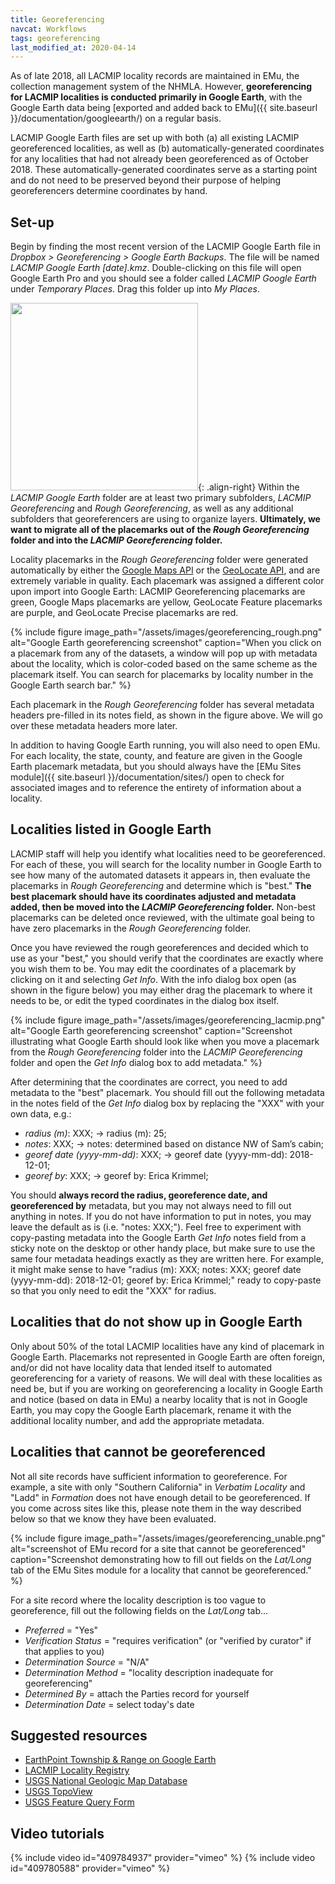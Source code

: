 ```yaml
---
title: Georeferencing
navcat: Workflows
tags: georeferencing
last_modified_at: 2020-04-14
---
```

As of late 2018, all LACMIP locality records are maintained in EMu, the collection management system of the NHMLA. However, **georeferencing for LACMIP localities is conducted primarily in Google Earth**, with the Google Earth data being [exported and added back to EMu]({{ site.baseurl }}/documentation/googleearth/) on a regular basis.

LACMIP Google Earth files are set up with both (a) all existing LACMIP georeferenced localities, as well as (b) automatically-generated coordinates for any localities that had not already been georeferenced as of October 2018. These automatically-generated coordinates serve as a starting point and do not need to be preserved beyond their purpose of helping georeferencers determine coordinates by hand.

## Set-up

Begin by finding the most recent version of the LACMIP Google Earth file in *Dropbox > Georeferencing > Google Earth Backups*. The file will be named *LACMIP Google Earth [date].kmz*. Double-clicking on this file will open Google Earth Pro and you should see a folder called *LACMIP Google Earth* under *Temporary Places*. Drag this folder up into *My Places*.

<img src="{{ site.baseurl }}/assets/images/georeferencing_myplaces.png" alt="" width="300"/>{: .align-right}
Within the *LACMIP Google Earth* folder are at least two primary subfolders, *LACMIP Georeferencing* and *Rough Georeferencing*, as well as any additional subfolders that georeferencers are using to organize layers. **Ultimately, we want to migrate all of the placemarks out of the *Rough Georeferencing* folder and into the *LACMIP Georeferencing* folder.**

Locality placemarks in the *Rough Georeferencing* folder were generated automatically by either the [Google Maps API](https://developers.google.com/maps/documentation/geocoding/start) or the [GeoLocate API](http://www.geo-locate.org/), and are extremely variable in quality. Each placemark was assigned a different color upon import into Google Earth: LACMIP Georeferencing placemarks are green, Google Maps placemarks are yellow, GeoLocate Feature placemarks are purple, and GeoLocate Precise placemarks are red.

{% include figure image_path="/assets/images/georeferencing_rough.png" alt="Google Earth georeferencing screenshot" caption="When you click on a placemark from any of the datasets, a window will pop up with metadata about the locality, which is color-coded based on the same scheme as the placemark itself. You can search for placemarks by locality number in the Google Earth search bar." %}

Each placemark in the *Rough Georeferencing* folder has several metadata headers pre-filled in its notes field, as shown in the figure above. We will go over these metadata headers more later.

In addition to having Google Earth running, you will also need to open EMu. For each locality, the state, county, and feature are given in the Google Earth placemark metadata, but you should always have the [EMu Sites module]({{ site.baseurl }}/documentation/sites/) open to check for associated images and to reference the entirety of information about a locality.

## Localities listed in Google Earth

LACMIP staff will help you identify what localities need to be georeferenced. For each of these, you will search for the locality number in Google Earth to see how many of the automated datasets it appears in, then evaluate the placemarks in *Rough Georeferencing* and determine which is "best." **The best placemark should have its coordinates adjusted and metadata added, then be moved into the *LACMIP Georeferencing* folder.** Non-best placemarks can be deleted once reviewed, with the ultimate goal being to have zero placemarks in the *Rough Georeferencing* folder.

Once you have reviewed the rough georeferences and decided which to use as your "best," you should verify that the coordinates are exactly where you wish them to be. You may edit the coordinates of a placemark by clicking on it and selecting *Get Info*. With the info dialog box open (as shown in the figure below) you may either drag the placemark to where it needs to be, or edit the typed coordinates in the dialog box itself.

{% include figure image_path="/assets/images/georeferencing_lacmip.png" alt="Google Earth georeferencing screenshot" caption="Screenshot illustrating what Google Earth should look like when you move a placemark from the *Rough Georeferencing* folder into the *LACMIP Georeferencing* folder and open the *Get Info* dialog box to add metadata." %}

After determining that the coordinates are correct, you need to add metadata to the "best" placemark. You should fill out the following metadata in the notes field of the *Get Info* dialog box by replacing the "XXX" with your own data, e.g.:
- *radius (m)*: XXX; → radius (m): 25;
- *notes*: XXX; → notes: determined based on distance NW of Sam’s cabin;
- *georef date (yyyy-mm-dd)*: XXX; → georef date (yyyy-mm-dd): 2018-12-01;
- *georef by*: XXX; → georef by: Erica Krimmel;

You should **always record the radius, georeference date, and georeferenced by** metadata, but you may not always need to fill out anything in notes. If you do not have information to put in notes, you may leave the default as is (i.e. "notes: XXX;"). Feel free to experiment with copy-pasting metadata into the Google Earth *Get Info* notes field from a sticky note on the desktop or other handy place, but make sure to use the same four metadata headings exactly as they are written here. For example, it might make sense to have "radius (m): XXX; notes: XXX; georef date (yyyy-mm-dd): 2018-12-01; georef by: Erica Krimmel;" ready to copy-paste so that you only need to edit the "XXX" for radius.

## Localities that do not show up in Google Earth

Only about 50% of the total LACMIP localities have any kind of placemark in Google Earth. Placemarks not represented in Google Earth are often foreign, and/or did not have locality data that lended itself to automated georeferencing for a variety of reasons. We will deal with these localities as need be, but if you are working on georeferencing a locality in Google Earth and notice (based on data in EMu) a nearby locality that is not in Google Earth, you may copy the Google Earth placemark, rename it with the additional locality number, and add the appropriate metadata.

## Localities that cannot be georeferenced

Not all site records have sufficient information to georeference. For example, a site with only "Southern California" in *Verbatim Locality* and "Ladd" in *Formation* does not have enough detail to be georeferenced. If you come across sites like this, please note them in the way described below so that we know they have been evaluated.

{% include figure image_path="/assets/images/georeferencing_unable.png" alt="screenshot of EMu record for a site that cannot be georeferenced" caption="Screenshot demonstrating how to fill out fields on the *Lat/Long* tab of the EMu Sites module for a locality that cannot be georeferenced." %}

For a site record where the locality description is too vague to georeference, fill out the following fields on the *Lat/Long* tab...
- *Preferred* = "Yes"
- *Verification Status* = "requires verification" (or "verified by curator" if that applies to you)
- *Determination Source* = "N/A"
- *Determination Method* = "locality description inadequate for georeferencing"
- *Determined By* = attach the Parties record for yourself
- *Determination Date* = select today's date

## Suggested resources

- [EarthPoint Township & Range on Google Earth](http://www.earthpoint.us/Townships.aspx)
- [LACMIP Locality Registry](http://ip.nhm.org/ipdatabase/locality_show)
- [USGS National Geologic Map Database](https://ngmdb.usgs.gov/ngmdb/ngmdb_home.html)
- [USGS TopoView](https://ngmdb.usgs.gov/topoview/viewer/#4/39.98/-100.06)
- [USGS Feature Query Form](https://geonames.usgs.gov/apex/f?p=138:1:0::NO:::)

## Video tutorials

{% include video id="409784937" provider="vimeo" %}
{% include video id="409780588" provider="vimeo" %}
